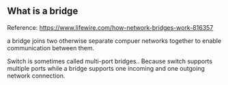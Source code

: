 What is a bridge
----------------------

Reference: https://www.lifewire.com/how-network-bridges-work-816357

a bridge joins two otherwise separate compuer networks together to enable communication between them.

Switch is sometimes called multi-port bridges..
Because switch supports multiple ports while a bridge supports one incoming and one outgoing network connection.
